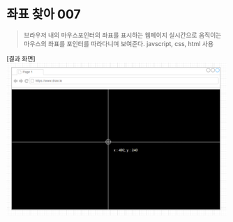 # 좌표 찾아 007
> 브라우저 내의 마우스포인터의 좌표를 표시하는 웹페이지
> 실시간으로 움직이는 마우스의 좌표를 포인터를 따라다니며 보여준다.
> javscript, css, html 사용

[결과 화면]
![화면 정보](https://github.com/younahshin-dev/projects_study/blob/master/browser_project/chapter_02/findingCoordinate007/doc/findingCoordinate007_capture.PNG)
